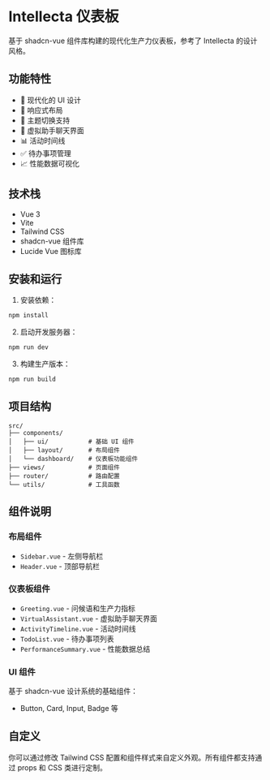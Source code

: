 # Intellecta 仪表板

基于 shadcn-vue 组件库构建的现代化生产力仪表板，参考了 Intellecta 的设计风格。

## 功能特性

- 🎨 现代化的 UI 设计
- 📱 响应式布局
- 🌙 主题切换支持
- 🤖 虚拟助手聊天界面
- 📊 活动时间线
- ✅ 待办事项管理
- 📈 性能数据可视化

## 技术栈

- Vue 3
- Vite
- Tailwind CSS
- shadcn-vue 组件库
- Lucide Vue 图标库

## 安装和运行

1. 安装依赖：
```bash
npm install
```

2. 启动开发服务器：
```bash
npm run dev
```

3. 构建生产版本：
```bash
npm run build
```

## 项目结构

```
src/
├── components/
│   ├── ui/           # 基础 UI 组件
│   ├── layout/       # 布局组件
│   └── dashboard/    # 仪表板功能组件
├── views/            # 页面组件
├── router/           # 路由配置
└── utils/            # 工具函数
```

## 组件说明

### 布局组件
- `Sidebar.vue` - 左侧导航栏
- `Header.vue` - 顶部导航栏

### 仪表板组件
- `Greeting.vue` - 问候语和生产力指标
- `VirtualAssistant.vue` - 虚拟助手聊天界面
- `ActivityTimeline.vue` - 活动时间线
- `TodoList.vue` - 待办事项列表
- `PerformanceSummary.vue` - 性能数据总结

### UI 组件
基于 shadcn-vue 设计系统的基础组件：
- Button, Card, Input, Badge 等

## 自定义

你可以通过修改 Tailwind CSS 配置和组件样式来自定义外观。所有组件都支持通过 props 和 CSS 类进行定制。
